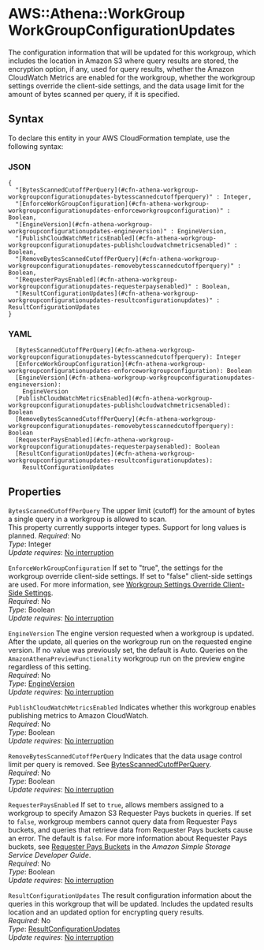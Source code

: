 # AWS::Athena::WorkGroup WorkGroupConfigurationUpdates<a name="aws-properties-athena-workgroup-workgroupconfigurationupdates"></a>

The configuration information that will be updated for this workgroup, which includes the location in Amazon S3 where query results are stored, the encryption option, if any, used for query results, whether the Amazon CloudWatch Metrics are enabled for the workgroup, whether the workgroup settings override the client\-side settings, and the data usage limit for the amount of bytes scanned per query, if it is specified\.

## Syntax<a name="aws-properties-athena-workgroup-workgroupconfigurationupdates-syntax"></a>

To declare this entity in your AWS CloudFormation template, use the following syntax:

### JSON<a name="aws-properties-athena-workgroup-workgroupconfigurationupdates-syntax.json"></a>

```
{
  "[BytesScannedCutoffPerQuery](#cfn-athena-workgroup-workgroupconfigurationupdates-bytesscannedcutoffperquery)" : Integer,
  "[EnforceWorkGroupConfiguration](#cfn-athena-workgroup-workgroupconfigurationupdates-enforceworkgroupconfiguration)" : Boolean,
  "[EngineVersion](#cfn-athena-workgroup-workgroupconfigurationupdates-engineversion)" : EngineVersion,
  "[PublishCloudWatchMetricsEnabled](#cfn-athena-workgroup-workgroupconfigurationupdates-publishcloudwatchmetricsenabled)" : Boolean,
  "[RemoveBytesScannedCutoffPerQuery](#cfn-athena-workgroup-workgroupconfigurationupdates-removebytesscannedcutoffperquery)" : Boolean,
  "[RequesterPaysEnabled](#cfn-athena-workgroup-workgroupconfigurationupdates-requesterpaysenabled)" : Boolean,
  "[ResultConfigurationUpdates](#cfn-athena-workgroup-workgroupconfigurationupdates-resultconfigurationupdates)" : ResultConfigurationUpdates
}
```

### YAML<a name="aws-properties-athena-workgroup-workgroupconfigurationupdates-syntax.yaml"></a>

```
  [BytesScannedCutoffPerQuery](#cfn-athena-workgroup-workgroupconfigurationupdates-bytesscannedcutoffperquery): Integer
  [EnforceWorkGroupConfiguration](#cfn-athena-workgroup-workgroupconfigurationupdates-enforceworkgroupconfiguration): Boolean
  [EngineVersion](#cfn-athena-workgroup-workgroupconfigurationupdates-engineversion): 
    EngineVersion
  [PublishCloudWatchMetricsEnabled](#cfn-athena-workgroup-workgroupconfigurationupdates-publishcloudwatchmetricsenabled): Boolean
  [RemoveBytesScannedCutoffPerQuery](#cfn-athena-workgroup-workgroupconfigurationupdates-removebytesscannedcutoffperquery): Boolean
  [RequesterPaysEnabled](#cfn-athena-workgroup-workgroupconfigurationupdates-requesterpaysenabled): Boolean
  [ResultConfigurationUpdates](#cfn-athena-workgroup-workgroupconfigurationupdates-resultconfigurationupdates): 
    ResultConfigurationUpdates
```

## Properties<a name="aws-properties-athena-workgroup-workgroupconfigurationupdates-properties"></a>

`BytesScannedCutoffPerQuery`  <a name="cfn-athena-workgroup-workgroupconfigurationupdates-bytesscannedcutoffperquery"></a>
The upper limit \(cutoff\) for the amount of bytes a single query in a workgroup is allowed to scan\.  
This property currently supports integer types\. Support for long values is planned\.
*Required*: No  
*Type*: Integer  
*Update requires*: [No interruption](https://docs.aws.amazon.com/AWSCloudFormation/latest/UserGuide/using-cfn-updating-stacks-update-behaviors.html#update-no-interrupt)

`EnforceWorkGroupConfiguration`  <a name="cfn-athena-workgroup-workgroupconfigurationupdates-enforceworkgroupconfiguration"></a>
If set to "true", the settings for the workgroup override client\-side settings\. If set to "false" client\-side settings are used\. For more information, see [Workgroup Settings Override Client\-Side Settings](https://docs.aws.amazon.com/athena/latest/ug/workgroups-settings-override.html)\.  
*Required*: No  
*Type*: Boolean  
*Update requires*: [No interruption](https://docs.aws.amazon.com/AWSCloudFormation/latest/UserGuide/using-cfn-updating-stacks-update-behaviors.html#update-no-interrupt)

`EngineVersion`  <a name="cfn-athena-workgroup-workgroupconfigurationupdates-engineversion"></a>
The engine version requested when a workgroup is updated\. After the update, all queries on the workgroup run on the requested engine version\. If no value was previously set, the default is Auto\. Queries on the `AmazonAthenaPreviewFunctionality` workgroup run on the preview engine regardless of this setting\.  
*Required*: No  
*Type*: [EngineVersion](aws-properties-athena-workgroup-engineversion.md)  
*Update requires*: [No interruption](https://docs.aws.amazon.com/AWSCloudFormation/latest/UserGuide/using-cfn-updating-stacks-update-behaviors.html#update-no-interrupt)

`PublishCloudWatchMetricsEnabled`  <a name="cfn-athena-workgroup-workgroupconfigurationupdates-publishcloudwatchmetricsenabled"></a>
Indicates whether this workgroup enables publishing metrics to Amazon CloudWatch\.  
*Required*: No  
*Type*: Boolean  
*Update requires*: [No interruption](https://docs.aws.amazon.com/AWSCloudFormation/latest/UserGuide/using-cfn-updating-stacks-update-behaviors.html#update-no-interrupt)

`RemoveBytesScannedCutoffPerQuery`  <a name="cfn-athena-workgroup-workgroupconfigurationupdates-removebytesscannedcutoffperquery"></a>
Indicates that the data usage control limit per query is removed\. See [BytesScannedCutoffPerQuery](https://docs.aws.amazon.com/AWSCloudFormation/latest/UserGuide/aws-properties-athena-workgroup-workgroupconfigurationupdates.html#cfn-athena-workgroup-workgroupconfigurationupdates-bytesscannedcutoffperquery)\.  
*Required*: No  
*Type*: Boolean  
*Update requires*: [No interruption](https://docs.aws.amazon.com/AWSCloudFormation/latest/UserGuide/using-cfn-updating-stacks-update-behaviors.html#update-no-interrupt)

`RequesterPaysEnabled`  <a name="cfn-athena-workgroup-workgroupconfigurationupdates-requesterpaysenabled"></a>
If set to `true`, allows members assigned to a workgroup to specify Amazon S3 Requester Pays buckets in queries\. If set to `false`, workgroup members cannot query data from Requester Pays buckets, and queries that retrieve data from Requester Pays buckets cause an error\. The default is `false`\. For more information about Requester Pays buckets, see [Requester Pays Buckets](https://docs.aws.amazon.com/AmazonS3/latest/dev/RequesterPaysBuckets.html) in the *Amazon Simple Storage Service Developer Guide*\.  
*Required*: No  
*Type*: Boolean  
*Update requires*: [No interruption](https://docs.aws.amazon.com/AWSCloudFormation/latest/UserGuide/using-cfn-updating-stacks-update-behaviors.html#update-no-interrupt)

`ResultConfigurationUpdates`  <a name="cfn-athena-workgroup-workgroupconfigurationupdates-resultconfigurationupdates"></a>
The result configuration information about the queries in this workgroup that will be updated\. Includes the updated results location and an updated option for encrypting query results\.  
*Required*: No  
*Type*: [ResultConfigurationUpdates](aws-properties-athena-workgroup-resultconfigurationupdates.md)  
*Update requires*: [No interruption](https://docs.aws.amazon.com/AWSCloudFormation/latest/UserGuide/using-cfn-updating-stacks-update-behaviors.html#update-no-interrupt)